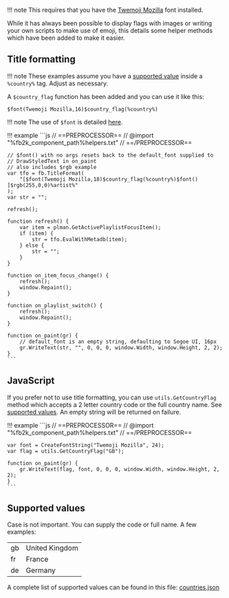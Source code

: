 !!! note
	This requires that you have the [Twemoji Mozilla](https://github.com/mozilla/twemoji-colr/releases/latest) font installed.

While it has always been possible to display flags with images or writing your own scripts
to make use of emoji, this details some helper methods which have been added to make it
easier.

## Title formatting

!!! note
	These examples assume you have a [supported value](#supported-values) inside a `%country%` tag. Adjust as
	necessary.

A `$country_flag` function has been added and you can use it like this:

```
$font(Twemoji Mozilla,16)$country_flag(%country%)
```

!!! note
	The use of `$font` is detailed [here](font-rgb.md).

!!! example
	```js
	// ==PREPROCESSOR==
	// @import "%fb2k_component_path%helpers.txt"
	// ==/PREPROCESSOR==

	// $font() with no args resets back to the default_font supplied to
	// DrawStyledText in on_paint
	// also includes $rgb example
	var tfo = fb.TitleFormat(
		"[$font(Twemoji Mozilla,18)$country_flag(%country%)$font() ]$rgb(255,0,0)%artist%"
	);
	var str = "";

	refresh();

	function refresh() {
		var item = plman.GetActivePlaylistFocusItem();
		if (item) {
			str = tfo.EvalWithMetadb(item);
		} else {
			str = "";
		}
	}

	function on_item_focus_change() {
		refresh();
		window.Repaint();
	}

	function on_playlist_switch() {
		refresh();
		window.Repaint();
	}

	function on_paint(gr) {
		// default_font is an empty string, defaulting to Segoe UI, 16px
		gr.WriteText(str, "", 0, 0, 0, window.Width, window.Height, 2, 2);
	}
	```

## JavaScript

If you prefer not to use title formatting, you can use `utils.GetCountryFlag` method
which accepts a 2 letter country code or the full country name. See
[supported values](#supported-values). An empty string will be returned on failure.

!!! example
	```js
	// ==PREPROCESSOR==
	// @import "%fb2k_component_path%helpers.txt"
	// ==/PREPROCESSOR==

	var font = CreateFontString("Twemoji Mozilla", 24);
	var flag = utils.GetCountryFlag("GB");

	function on_paint(gr) {
		gr.WriteText(flag, font, 0, 0, 0, window.Width, window.Height, 2, 2);
	}
	```

## Supported values

Case is not important. You can supply the code or full name. A few examples:

|||
|---|---|
|gb|United Kingdom|
|fr|France|
|de|Germany|

A complete list of supported values can be found in this file: [countries.json](../files/countries.json)
